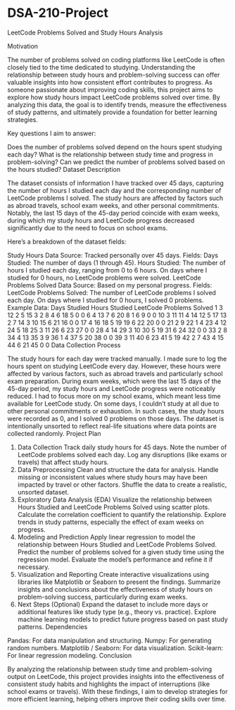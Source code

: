 # DSA-210-Project

LeetCode Problems Solved and Study Hours Analysis

Motivation

The number of problems solved on coding platforms like LeetCode is often closely tied to the time dedicated to studying. Understanding the relationship between study hours and problem-solving success can offer valuable insights into how consistent effort contributes to progress. As someone passionate about improving coding skills, this project aims to explore how study hours impact LeetCode problems solved over time. By analyzing this data, the goal is to identify trends, measure the effectiveness of study patterns, and ultimately provide a foundation for better learning strategies.

Key questions I aim to answer:

Does the number of problems solved depend on the hours spent studying each day?
What is the relationship between study time and progress in problem-solving?
Can we predict the number of problems solved based on the hours studied?
Dataset Description

The dataset consists of information I have tracked over 45 days, capturing the number of hours I studied each day and the corresponding number of LeetCode problems I solved. The study hours are affected by factors such as abroad travels, school exam weeks, and other personal commitments. Notably, the last 15 days of the 45-day period coincide with exam weeks, during which my study hours and LeetCode progress decreased significantly due to the need to focus on school exams.

Here’s a breakdown of the dataset fields:

Study Hours Data
Source: Tracked personally over 45 days.
Fields:
Days Studied: The number of days (1 through 45).
Hours Studied: The number of hours I studied each day, ranging from 0 to 6 hours. On days where I studied for 0 hours, no LeetCode problems were solved.
LeetCode Problems Solved Data
Source: Based on my personal progress.
Fields:
LeetCode Problems Solved: The number of LeetCode problems I solved each day. On days where I studied for 0 hours, I solved 0 problems.
Example Data:
Days Studied	Hours Studied	LeetCode Problems Solved
1	3	12
2	5	15
3	2	8
4	6	18
5	0	0
6	4	13
7	6	20
8	1	6
9	0	0
10	3	11
11	4	14
12	5	17
13	2	7
14	3	10
15	6	21
16	0	0
17	4	16
18	5	19
19	6	22
20	0	0
21	2	9
22	1	4
23	4	12
24	5	18
25	3	11
26	6	23
27	0	0
28	4	14
29	3	10
30	5	19
31	6	24
32	0	0
33	2	8
34	4	13
35	3	9
36	1	4
37	5	20
38	0	0
39	3	11
40	6	23
41	5	19
42	2	7
43	4	15
44	6	21
45	0	0
Data Collection Process

The study hours for each day were tracked manually. I made sure to log the hours spent on studying LeetCode every day. However, these hours were affected by various factors, such as abroad travels and particularly school exam preparation.
During exam weeks, which were the last 15 days of the 45-day period, my study hours and LeetCode progress were noticeably reduced. I had to focus more on my school exams, which meant less time available for LeetCode study.
On some days, I couldn’t study at all due to other personal commitments or exhaustion. In such cases, the study hours were recorded as 0, and I solved 0 problems on those days.
The dataset is intentionally unsorted to reflect real-life situations where data points are collected randomly.
Project Plan

1. Data Collection
Track daily study hours for 45 days.
Note the number of LeetCode problems solved each day.
Log any disruptions (like exams or travels) that affect study hours.
2. Data Preprocessing
Clean and structure the data for analysis.
Handle missing or inconsistent values where study hours may have been impacted by travel or other factors.
Shuffle the data to create a realistic, unsorted dataset.
3. Exploratory Data Analysis (EDA)
Visualize the relationship between Hours Studied and LeetCode Problems Solved using scatter plots.
Calculate the correlation coefficient to quantify the relationship.
Explore trends in study patterns, especially the effect of exam weeks on progress.
4. Modeling and Prediction
Apply linear regression to model the relationship between Hours Studied and LeetCode Problems Solved.
Predict the number of problems solved for a given study time using the regression model.
Evaluate the model’s performance and refine it if necessary.
5. Visualization and Reporting
Create interactive visualizations using libraries like Matplotlib or Seaborn to present the findings.
Summarize insights and conclusions about the effectiveness of study hours on problem-solving success, particularly during exam weeks.
6. Next Steps (Optional)
Expand the dataset to include more days or additional features like study type (e.g., theory vs. practice).
Explore machine learning models to predict future progress based on past study patterns.
Dependencies

Pandas: For data manipulation and structuring.
Numpy: For generating random numbers.
Matplotlib / Seaborn: For data visualization.
Scikit-learn: For linear regression modeling.
Conclusion

By analyzing the relationship between study time and problem-solving output on LeetCode, this project provides insights into the effectiveness of consistent study habits and highlights the impact of interruptions (like school exams or travels). With these findings, I aim to develop strategies for more efficient learning, helping others improve their coding skills over time.
